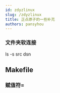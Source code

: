 ```yaml
---
id: zdyzlinux
slug: /zdyzlinux
title: 正点原子的一些补充
authors: pansyhou
---
```


### 文件夹软连接

ls -s src dsn





## Makefile

### 赋值符=

